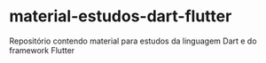 # material-estudos-dart-flutter
Repositório contendo material para estudos da linguagem Dart e do framework Flutter
